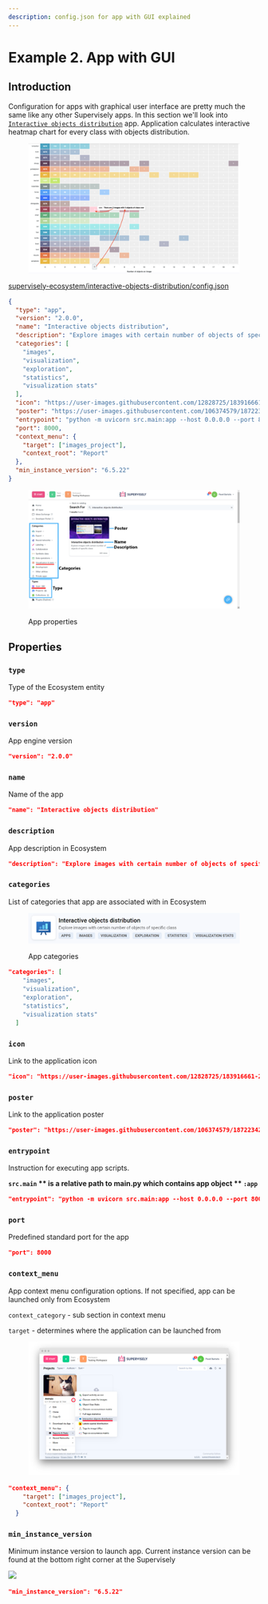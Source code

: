 ```yaml
---
description: config.json for app with GUI explained
---
```


# Example 2. App with GUI

## Introduction

Configuration for apps with graphical user interface are pretty much the same like any other Supervisely apps. In this section we'll look into [`Interactive objects distribution`](https://github.com/supervisely-ecosystem/interactive-objects-distribution) app. Application calculates interactive heatmap chart for every class with objects distribution.

<figure><img src="../../.gitbook/assets/image (1).png" alt=""><figcaption></figcaption></figure>

[supervisely-ecosystem/interactive-objects-distribution/config.json](https://github.com/supervisely-ecosystem/interactive-objects-distribution/blob/master/config.json)

```json
{
  "type": "app",
  "version": "2.0.0",
  "name": "Interactive objects distribution",
  "description": "Explore images with certain number of objects of specific class",
  "categories": [
    "images",
    "visualization",
    "exploration",
    "statistics",
    "visualization stats"
  ],
  "icon": "https://user-images.githubusercontent.com/12828725/183916661-224ff8cb-a3d1-4b82-a629-def8c6de1db5.png",
  "poster": "https://user-images.githubusercontent.com/106374579/187223426-ec7e0fae-8ba9-48fd-b71f-8680cc0f1b49.png",
  "entrypoint": "python -m uvicorn src.main:app --host 0.0.0.0 --port 8000",
  "port": 8000,
  "context_menu": {
    "target": ["images_project"],
    "context_root": "Report"
  },
  "min_instance_version": "6.5.22"
}
```

<figure><img src="../../.gitbook/assets/breakdown2.png" alt=""><figcaption><p>App properties</p></figcaption></figure>

## Properties <a href="#properties" id="properties"></a>

### **`type`**

Type of the Ecosystem entity

```json
"type": "app"
```

### **`version`**

App engine version

```json
"version": "2.0.0"
```

### **`name`**

Name of the app

```json
"name": "Interactive objects distribution"
```

### **`description`**

App description in Ecosystem

```json
"description": "Explore images with certain number of objects of specific class"
```

### **`categories`**

List of categories that app are associated with in Ecosystem

<figure><img src="../../.gitbook/assets/image (5).png" alt=""><figcaption><p>App categories</p></figcaption></figure>

```json
"categories": [
    "images",
    "visualization",
    "exploration",
    "statistics",
    "visualization stats"
  ]
```

### **`icon`**

Link to the application icon

```json
"icon": "https://user-images.githubusercontent.com/12828725/183916661-224ff8cb-a3d1-4b82-a629-def8c6de1db5.png"
```

### **`poster`**

Link to the application poster

```json
"poster": "https://user-images.githubusercontent.com/106374579/187223426-ec7e0fae-8ba9-48fd-b71f-8680cc0f1b49.png"
```

### **`entrypoint`**

Instruction for executing app scripts.

**`src.main` ** is a relative path to main.py which contains app object ** `:app`**

```json
"entrypoint": "python -m uvicorn src.main:app --host 0.0.0.0 --port 8000"
```

### **`port`**

Predefined standard port for the app

```json
"port": 8000
```

### **`context_menu`**

App context menu configuration options. If not specified, app can be launched only from Ecosystem

`context_category` - sub section in context menu

`target`  - determines where the application can be launched from

<figure><img src="../../.gitbook/assets/runguiapp.png" alt=""><figcaption></figcaption></figure>

```json
"context_menu": {
    "target": ["images_project"],
    "context_root": "Report"
  }
```

### **`min_instance_version`**

Minimum instance version to launch app. Current instance version can be found at the bottom right corner at the Supervisely

![](../../.gitbook/assets/instance\_ver.png)

```json
"min_instance_version": "6.5.22"
```
